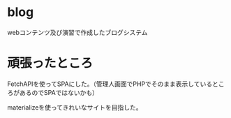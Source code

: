 # blog
webコンテンツ及び演習で作成したブログシステム
# 頑張ったところ
FetchAPIを使ってSPAにした。（管理人画面でPHPでそのまま表示しているところがあるのでSPAではないかも）

materializeを使ってきれいなサイトを目指した。

